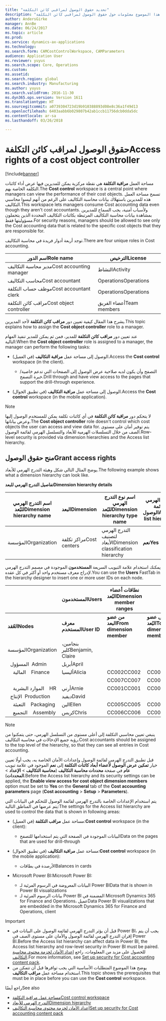```yaml
---
title: "تحديد حقوق الوصول لمراقبي كائن التكلفة"
description: "يوفر هذا الموضوع معلومات حول حقوق الوصول لمراقبي كائن التكلفة."
author: AndersGirke
manager: AnnBe
ms.date: 06/24/2017
ms.topic: article
ms.prod: 
ms.service: dynamics-ax-applications
ms.technology: 
ms.search.form: CAMCostControlWorkspace, CAMParameters
audience: Application User
ms.reviewer: yuyus
ms.search.scope: Core, Operations
ms.custom: 
ms.assetid: 
ms.search.region: global
ms.search.industry: Manufacturing
ms.author: yuyus
ms.search.validFrom: 2016-11-30
ms.dyn365.ops.version: Version 1611
ms.translationtype: HT
ms.sourcegitcommit: a0739304723d19b910388893d08e8c36a1f49d13
ms.openlocfilehash: 6403aabb6b029807b42ab1ccb11756dcb0dda5dc
ms.contentlocale: ar-sa
ms.lasthandoff: 03/26/2018

---
```


# <a name="access-rights-of-a-cost-object-controller"></a><span data-ttu-id="a08a5-103">حقوق الوصول لمراقب كائن التكلفة</span><span class="sxs-lookup"><span data-stu-id="a08a5-103">Access rights of a cost object controller</span></span>

[!include[banner](../includes/banner.md)]

<span data-ttu-id="a08a5-104">مساحة العمل **مراقبة التكلفة** هي نقطة مركزية يمكن للمديرين فيها عرض أداء كائنات التكلفة الخاصة بهم.</span><span class="sxs-lookup"><span data-stu-id="a08a5-104">The **Cost control** workspace is a central point where managers can view the performance of their cost objects.</span></span> <span data-ttu-id="a08a5-105">تسمح مساحة العمل هذه للمديرين باستهلاك بيانات محاسبة التكاليف على الرغم من أنهم ليسوا محاسبي التكاليف.</span><span class="sxs-lookup"><span data-stu-id="a08a5-105">This workspace lets managers consume Cost accounting data even though they aren't cost accountants.</span></span> <span data-ttu-id="a08a5-106">ولأسباب أمنية، يجب السماح للمديرين بمشاهدة بيانات محاسبة التكاليف المرتبطة بكائنات التكاليف المحددة الذين يتحملون مسؤوليتها فقط.</span><span class="sxs-lookup"><span data-stu-id="a08a5-106">For security reasons, managers should be allowed to see only the Cost accounting data that is related to the specific cost objects that they are responsible for.</span></span>

<span data-ttu-id="a08a5-107">توجد أربعة أدوار فريدة في محاسبة التكاليف.</span><span class="sxs-lookup"><span data-stu-id="a08a5-107">There are four unique roles in Cost accounting.</span></span>

| <span data-ttu-id="a08a5-108">اسم الدور</span><span class="sxs-lookup"><span data-stu-id="a08a5-108">Role name</span></span>               | <span data-ttu-id="a08a5-109">الترخيص</span><span class="sxs-lookup"><span data-stu-id="a08a5-109">License</span></span>      |
|-------------------------|--------------|
| <span data-ttu-id="a08a5-110">مدير محاسبة التكاليف</span><span class="sxs-lookup"><span data-stu-id="a08a5-110">Cost accounting manager</span></span> | <span data-ttu-id="a08a5-111">النشاط</span><span class="sxs-lookup"><span data-stu-id="a08a5-111">Activity</span></span>     |
| <span data-ttu-id="a08a5-112">محاسب التكاليف</span><span class="sxs-lookup"><span data-stu-id="a08a5-112">Cost accountant</span></span>         | <span data-ttu-id="a08a5-113">Operations</span><span class="sxs-lookup"><span data-stu-id="a08a5-113">Operations</span></span>   |
| <span data-ttu-id="a08a5-114">موظف حساب التكلفة</span><span class="sxs-lookup"><span data-stu-id="a08a5-114">Cost accountant clerk</span></span>   | <span data-ttu-id="a08a5-115">Operations</span><span class="sxs-lookup"><span data-stu-id="a08a5-115">Operations</span></span>   |
| <span data-ttu-id="a08a5-116">مراقب كائن التكلفة</span><span class="sxs-lookup"><span data-stu-id="a08a5-116">Cost object controller</span></span>  | <span data-ttu-id="a08a5-117">أعضاء الفريق</span><span class="sxs-lookup"><span data-stu-id="a08a5-117">Team members</span></span> |

<span data-ttu-id="a08a5-118">يشرح هذا المقال كيفية تعيين دور **مراقب كائن التكلفة** لأحد المديرين.</span><span class="sxs-lookup"><span data-stu-id="a08a5-118">This topic explains how to assign the **Cost object controller** role to a manager.</span></span>

<span data-ttu-id="a08a5-119">عند تعيين دور **مراقب كائن التكلفة** للمدير، فمن ثم يمكن للمدير تنفيذ المهام التالية:</span><span class="sxs-lookup"><span data-stu-id="a08a5-119">When the **Cost object controller** role is assigned to a manager, the manager can perform the following tasks:</span></span>

- <span data-ttu-id="a08a5-120">الوصول إلى مساحة عمل **مراقبة التكاليف** (في العميل).</span><span class="sxs-lookup"><span data-stu-id="a08a5-120">Access the **Cost control** workspace (in the client).</span></span>

    - <span data-ttu-id="a08a5-121">التصفح وأن يكون لديه صلاحية عرض الوصول إلى الصفحات التي تدعم خاصية/خبرة التصفح.</span><span class="sxs-lookup"><span data-stu-id="a08a5-121">Drill through and have view access to the pages that support the drill-through experience.</span></span>

- <span data-ttu-id="a08a5-122">الوصول إلى مساحة عمل **مراقبة التكاليف** (في تطبيق الجوال).</span><span class="sxs-lookup"><span data-stu-id="a08a5-122">Access the **Cost control** workspace (in the mobile application).</span></span>

> [!NOTE]
> <span data-ttu-id="a08a5-123">لا يتحكم دور **مراقبة كائن التكلفة** في أي كائنات تكلفة يمكن للمستخدم الوصول إليها وعرض بياناتها.</span><span class="sxs-lookup"><span data-stu-id="a08a5-123">The **Cost object controller** role doesn't control which cost objects the user can access and view data for.</span></span> <span data-ttu-id="a08a5-124">يتم توفير أمان على مستوى الصف من خلال التسلسلات الهرمية للأبعاد والتسلسل الهرمي لقائمة الوصول.</span><span class="sxs-lookup"><span data-stu-id="a08a5-124">Row-level security is provided via dimension hierarchies and the Access list hierarchy.</span></span>

## <a name="grant-access-rights"></a><span data-ttu-id="a08a5-125">منح حقوق الوصول</span><span class="sxs-lookup"><span data-stu-id="a08a5-125">Grant access rights</span></span>
<span data-ttu-id="a08a5-126">يوضح المثال التالي شكل وهيئة التدرج الهرمي للأبعاد.</span><span class="sxs-lookup"><span data-stu-id="a08a5-126">The following example shows what a dimension hierarchy can look like.</span></span>

<span data-ttu-id="a08a5-127">**تفاصيل التدرج الهرمي للبعد**</span><span class="sxs-lookup"><span data-stu-id="a08a5-127">**Dimension hierarchy details**</span></span>

| <span data-ttu-id="a08a5-128">اسم التدرج الهرمي للبُعد</span><span class="sxs-lookup"><span data-stu-id="a08a5-128">Dimension hierarchy name</span></span> | <span data-ttu-id="a08a5-129">البعد</span><span class="sxs-lookup"><span data-stu-id="a08a5-129">Dimension</span></span>    | <span data-ttu-id="a08a5-130">اسم نوع التدرج الهرمي للبُعد</span><span class="sxs-lookup"><span data-stu-id="a08a5-130">Dimension hierarchy type name</span></span>      | <span data-ttu-id="a08a5-131">التدرج الهرمي لقائمة الوصول</span><span class="sxs-lookup"><span data-stu-id="a08a5-131">Access list hierarchy</span></span> |
|--------------------------|--------------|------------------------------------|-----------------------|
| <span data-ttu-id="a08a5-132">المؤسسة</span><span class="sxs-lookup"><span data-stu-id="a08a5-132">Organization</span></span>             | <span data-ttu-id="a08a5-133">مراكز تكلفة</span><span class="sxs-lookup"><span data-stu-id="a08a5-133">Cost centers</span></span> | <span data-ttu-id="a08a5-134">التدرج الهرمي لتصنيف الأبعاد</span><span class="sxs-lookup"><span data-stu-id="a08a5-134">Dimension classification hierarchy</span></span> | <span data-ttu-id="a08a5-135">**نعم**</span><span class="sxs-lookup"><span data-stu-id="a08a5-135">**Yes**</span></span>               |

<span data-ttu-id="a08a5-136">يمكنك استخدام علامة التبويب السريعة **المستخدمون** الموجودة في مصمم التدرج الهرمي لإدراج معرف مستخدم واحد أو أكثر في كل عقده.</span><span class="sxs-lookup"><span data-stu-id="a08a5-136">You can use the **Users** FastTab in the hierarchy designer to insert one or more user IDs on each node.</span></span>

|                                   | <span data-ttu-id="a08a5-137">المستخدمون</span><span class="sxs-lookup"><span data-stu-id="a08a5-137">Users</span></span>            | <span data-ttu-id="a08a5-138">نطاقات أعضاء البُعد</span><span class="sxs-lookup"><span data-stu-id="a08a5-138">Dimension member ranges</span></span>   |                         |
|-----------------------------------|------------------|---------------------------|-------------------------|
| <span data-ttu-id="a08a5-139">**العُقد**</span><span class="sxs-lookup"><span data-stu-id="a08a5-139">**Nodes**</span></span>                         | <span data-ttu-id="a08a5-140">**معرف المستخدم**</span><span class="sxs-lookup"><span data-stu-id="a08a5-140">**User ID**</span></span>      | <span data-ttu-id="a08a5-141">**من عضو البعد**</span><span class="sxs-lookup"><span data-stu-id="a08a5-141">**From dimension member**</span></span> | <span data-ttu-id="a08a5-142">**إلى عضو البُعد**</span><span class="sxs-lookup"><span data-stu-id="a08a5-142">**To dimension member**</span></span> |
| <span data-ttu-id="a08a5-143">المؤسسة</span><span class="sxs-lookup"><span data-stu-id="a08a5-143">Organization</span></span>                      | <span data-ttu-id="a08a5-144">بنجامين، كلير</span><span class="sxs-lookup"><span data-stu-id="a08a5-144">Benjamin, Claire</span></span> |                           |                         |
| <span data-ttu-id="a08a5-145">&nbsp;&nbsp;المسؤول</span><span class="sxs-lookup"><span data-stu-id="a08a5-145">&nbsp;&nbsp;Admin</span></span>                 | <span data-ttu-id="a08a5-146">أبريل</span><span class="sxs-lookup"><span data-stu-id="a08a5-146">April</span></span>            |                           |                         |
| <span data-ttu-id="a08a5-147">&nbsp;&nbsp;&nbsp;&nbsp;المالية</span><span class="sxs-lookup"><span data-stu-id="a08a5-147">&nbsp;&nbsp;&nbsp;&nbsp;Finance</span></span>   | <span data-ttu-id="a08a5-148">أليسيا</span><span class="sxs-lookup"><span data-stu-id="a08a5-148">Alicia</span></span>           | <span data-ttu-id="a08a5-149">CC002</span><span class="sxs-lookup"><span data-stu-id="a08a5-149">CC002</span></span>                     | <span data-ttu-id="a08a5-150">CC003</span><span class="sxs-lookup"><span data-stu-id="a08a5-150">CC003</span></span>                   |
|                                   |                  | <span data-ttu-id="a08a5-151">CC007</span><span class="sxs-lookup"><span data-stu-id="a08a5-151">CC007</span></span>                     | <span data-ttu-id="a08a5-152">CC007</span><span class="sxs-lookup"><span data-stu-id="a08a5-152">CC007</span></span>                   |
| <span data-ttu-id="a08a5-153">&nbsp;&nbsp;&nbsp;&nbsp;الموارد البشرية</span><span class="sxs-lookup"><span data-stu-id="a08a5-153">&nbsp;&nbsp;&nbsp;&nbsp;HR</span></span>        | <span data-ttu-id="a08a5-154">أرني</span><span class="sxs-lookup"><span data-stu-id="a08a5-154">Arnie</span></span>            | <span data-ttu-id="a08a5-155">CC001</span><span class="sxs-lookup"><span data-stu-id="a08a5-155">CC001</span></span>                     | <span data-ttu-id="a08a5-156">CC001</span><span class="sxs-lookup"><span data-stu-id="a08a5-156">CC001</span></span>                   |
| <span data-ttu-id="a08a5-157">&nbsp;&nbsp;الإنتاج</span><span class="sxs-lookup"><span data-stu-id="a08a5-157">&nbsp;&nbsp;Production</span></span>            | <span data-ttu-id="a08a5-158">ديفيد</span><span class="sxs-lookup"><span data-stu-id="a08a5-158">David</span></span>            |                           |                         |
| <span data-ttu-id="a08a5-159">&nbsp;&nbsp;&nbsp;&nbsp;التعبئة</span><span class="sxs-lookup"><span data-stu-id="a08a5-159">&nbsp;&nbsp;&nbsp;&nbsp;Packaging</span></span> | <span data-ttu-id="a08a5-160">الين</span><span class="sxs-lookup"><span data-stu-id="a08a5-160">Ellen</span></span>            | <span data-ttu-id="a08a5-161">CC005</span><span class="sxs-lookup"><span data-stu-id="a08a5-161">CC005</span></span>                     | <span data-ttu-id="a08a5-162">CC005</span><span class="sxs-lookup"><span data-stu-id="a08a5-162">CC005</span></span>                   |
| <span data-ttu-id="a08a5-163">&nbsp;&nbsp;&nbsp;&nbsp;التجميع</span><span class="sxs-lookup"><span data-stu-id="a08a5-163">&nbsp;&nbsp;&nbsp;&nbsp;Assembly</span></span>  | <span data-ttu-id="a08a5-164">كريس</span><span class="sxs-lookup"><span data-stu-id="a08a5-164">Chris</span></span>            | <span data-ttu-id="a08a5-165">CC006</span><span class="sxs-lookup"><span data-stu-id="a08a5-165">CC006</span></span>                     | <span data-ttu-id="a08a5-166">CC006</span><span class="sxs-lookup"><span data-stu-id="a08a5-166">CC006</span></span>                   |

> [!NOTE]
> <span data-ttu-id="a08a5-167">ينبغي تعيين محاسبي التكلفة إلى أعلى مستوى من التسلسل الهرمي، حتى يتمكنوا من رؤية جميع الإدخالات في محاسبة التكاليف.</span><span class="sxs-lookup"><span data-stu-id="a08a5-167">Cost accountants should be assigned to the top level of the hierarchy, so that they can see all entries in Cost accounting.</span></span>

<span data-ttu-id="a08a5-168">قبل تطبيق التدرج الهرمي لقائمة الوصول وإعدادات الأمان الخاصة به، يجب أولًا تعيين خيار **تمكين عرض الوصول لأعضاء أبعاد كائنات التكلفة** إلى **نعم** الموجود في علامة تبويب **عام** في صفحة **محددات محاسبة التكاليف** (**محاسبة التكاليف** > **الإعداد** > **المحددات**).</span><span class="sxs-lookup"><span data-stu-id="a08a5-168">Before the Access list hierarchy and its security settings can be applied, the **Enable view access for cost object dimension members** option must be set to **Yes** on the **General** tab of the **Cost accounting parameters** page (**Cost accounting** > **Setup** > **Parameters**).</span></span>

<span data-ttu-id="a08a5-169">يتم استخدام الإعدادات الخاصة بالتدرج الهرمي لقائمة الوصول للتحكم في البيانات التي يتم عرضها في المناطق التالية:</span><span class="sxs-lookup"><span data-stu-id="a08a5-169">The settings for the Access list hierarchy are used to control the data that is shown in following areas:</span></span>

- <span data-ttu-id="a08a5-170">مساحة عمل **مراقب التكلفة** (في العميل):</span><span class="sxs-lookup"><span data-stu-id="a08a5-170">**Cost control** workspace (in the client):</span></span>

    - <span data-ttu-id="a08a5-171">البيانات الموجودة في الصفحة التي يتم استخدامها للتصفح</span><span class="sxs-lookup"><span data-stu-id="a08a5-171">Data on the pages that are used for drill-through</span></span>

- <span data-ttu-id="a08a5-172">مساحة عمل **مراقبة التكاليف** (في تطبيق الجوال):</span><span class="sxs-lookup"><span data-stu-id="a08a5-172">**Cost control** workspace (in the mobile application):</span></span>

    - <span data-ttu-id="a08a5-173">الأرصدة في بطاقات</span><span class="sxs-lookup"><span data-stu-id="a08a5-173">Balances in cards</span></span>

- <span data-ttu-id="a08a5-174">Microsoft Power BI:</span><span class="sxs-lookup"><span data-stu-id="a08a5-174">Microsoft Power BI:</span></span>

    - <span data-ttu-id="a08a5-175">البيانات المعروضة في الرسوم المرئية لـ Power BI</span><span class="sxs-lookup"><span data-stu-id="a08a5-175">Data that is shown in Power BI visualizations</span></span>
    - <span data-ttu-id="a08a5-176">بيانات الرسوم المرئية لـ Power BI المضمنة في Microsoft Dynamics 365 for Finance and Operations، عميل</span><span class="sxs-lookup"><span data-stu-id="a08a5-176">Data Power BI visualizations that are embedded in the Microsoft Dynamics 365 for Finance and Operations, client</span></span>

> [!IMPORTANT]
> - <span data-ttu-id="a08a5-177">قبل أن يؤثر التدرج الهرمي لقائمة الوصول على البيانات في Power BI، يجب أن يتم إقران التدرج الهرمي لقائمة الوصول والأمان على مستوى الصف في Power BI.</span><span class="sxs-lookup"><span data-stu-id="a08a5-177">Before the Access list hierarchy can affect data in Power BI, the Access list hierarchy and row-level security in Power BI must be paired.</span></span> <span data-ttu-id="a08a5-178">للحصول على مزيد من المعلومات، راجع [إعداد الأمان لحزمة محتوى محاسبة التكاليف](../../dev-itpro/analytics/setup-security-cost-accounting-content-pack.md).</span><span class="sxs-lookup"><span data-stu-id="a08a5-178">For more information, see [Set up security for Cost accounting content pack](../../dev-itpro/analytics/setup-security-cost-accounting-content-pack.md).</span></span>
> - <span data-ttu-id="a08a5-179">يوضح هذا الموضوع المتطلبات الأساسية التي يجب توافرها قبل أن تتمكن من استخدام مساحة عمل **مراقب التكاليف**.</span><span class="sxs-lookup"><span data-stu-id="a08a5-179">This topic shows the prerequisites that must be in place before you can use the **Cost control** workspace.</span></span>

<span data-ttu-id="a08a5-180">راجع أيضًا</span><span class="sxs-lookup"><span data-stu-id="a08a5-180">See also</span></span>

- [<span data-ttu-id="a08a5-181">مساحة عمل مراقبة التكلفة</span><span class="sxs-lookup"><span data-stu-id="a08a5-181">Cost control workspace</span></span>](cost-control-workspace.md)
- [<span data-ttu-id="a08a5-182">التدرج الهرمي للأبعاد</span><span class="sxs-lookup"><span data-stu-id="a08a5-182">Dimension hierarchy</span></span>](dimension-hierarchy.md)
- [<span data-ttu-id="a08a5-183">إعداد الأمان لحزمة محتوى محاسبة التكاليف</span><span class="sxs-lookup"><span data-stu-id="a08a5-183">Set up security for Cost accounting content pack</span></span>](../../dev-itpro/analytics/setup-security-cost-accounting-content-pack.md)

